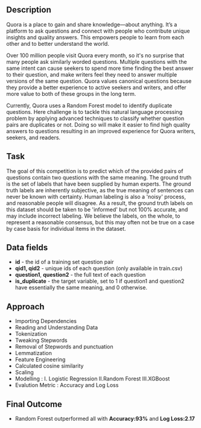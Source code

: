## Description

Quora is a place to gain and share knowledge—about anything. It’s a platform to ask questions and connect with people who contribute unique insights and quality answers. This empowers people to learn from each other and to better understand the world.

Over 100 million people visit Quora every month, so it's no surprise that many people ask similarly worded questions. Multiple questions with the same intent can cause seekers to spend more time finding the best answer to their question, and make writers feel they need to answer multiple versions of the same question. Quora values canonical questions because they provide a better experience to active seekers and writers, and offer more value to both of these groups in the long term.

Currently, Quora uses a Random Forest model to identify duplicate questions. Here challenge is to tackle this natural language processing problem by applying advanced techniques to classify whether question pairs are duplicates or not. Doing so will make it easier to find high quality answers to questions resulting in an improved experience for Quora writers, seekers, and readers.

## Task

The goal of this competition is to predict which of the provided pairs of questions contain two questions with the same meaning. The ground truth is the set of labels that have been supplied by human experts. The ground truth labels are inherently subjective, as the true meaning of sentences can never be known with certainty. Human labeling is also a 'noisy' process, and reasonable people will disagree. As a result, the ground truth labels on this dataset should be taken to be 'informed' but not 100% accurate, and may include incorrect labeling. We believe the labels, on the whole, to represent a reasonable consensus, but this may often not be true on a case by case basis for individual items in the dataset.


## Data fields
- __id__ - the id of a training set question pair
- __qid1, qid2__ - unique ids of each question (only available in train.csv)
- __question1__, __question2__ - the full text of each question
- __is_duplicate__ - the target variable, set to 1 if question1 and question2 have essentially the same meaning, and 0 otherwise.

## Approach

- Importing Dependencies
- Reading and Understanding Data
- Tokenization
- Tweaking Stepwords
- Removal of Stepwords and punctuation
- Lemmatization
- Feature Engineering
- Calculated cosine similarity
- Scaling
- Modelling : I. Logistic Regression II.Random Forest III.XGBoost
- Evalution Metric : Accuracy and Log Loss

## Final Outcome

- Random Forest outperformed all with __Accuracy:93%__ and __Log Loss:2.17__